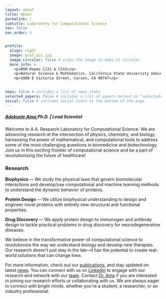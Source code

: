 ```yaml
---
layout: about
title: About
permalink: /
subtitle: Laboratory for Computational Science
nav: false
nav_order: 1


profile:
  align: right
  image: prof_pic.jpg
  image_circular: false # crops the image to make it circular
  more_info: >
    <p>NSM Rooms C121 & C315</p>
    <p>Natural Science & Mathematics, California State University Dominguez Hills</p>
    <p>1000 E Victoria Street, Carson, CA 90747</p>
  

news: false # includes a list of news items
selected_papers: false # includes a list of papers marked as "selected={true}"
social: false # includes social icons at the bottom of the page
---
```


##### **[Adekunle Aina](https://www.linkedin.com/in/ainaadekunle)**,Ph.D. | Lead Scientist


Welcome to A.A. Research Laboratory for Computational Science. We are advancing research at the intersection of physics, chemistry, and biology, harnessing the power of mathematical, and computational tools to address some of the most challenging questions in biomedicine and biotechnology. Join us in this exciting frontier of computational science and be a part of revolutionizing the future of healthcare!


### Research

**Biophysics --** We study the physical laws that govern biomolecular interactions and develop/use computational and machine learning methods to understand the dynamic behavior of proteins.

**Protein Design --** We utilize biophysical understanding to design and engineer novel proteins with entirely new structural and functional properties.

**Drug Discovery --** We apply protein design to immunogen and antibody design to tackle practical problems in drug discovery for neurodegenerative diseases.


We believe in the transformative power of computational science to revolutionize the way we understand biology and develop new therapies. Our research doesn’t just stay in the lab—it has the potential to create real-world solutions that can change lives.


For more information, check out our [publications](https://ainaadekunle.github.io/publications), and stay updated on latest [news](https://ainaadekunle.github.io/news). You can connect with us on [LinkedIn](https://www.linkedin.com/company/aa-research-lab) to engage with our research and network with our [team](https://ainaadekunle.github.io/team). Contact [Dr. Aina](https://www.linkedin.com/in/ainaadekunle) if you are interested in joining our research efforts or collaborating with us. We are always eager to connect with bright minds, whether you're a student, a researcher, or an industry professional.
